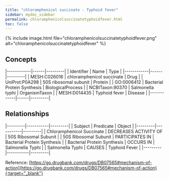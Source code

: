 ```yaml
---
title: "chloramphenicol succinate - Typhoid fever"
sidebar: mydoc_sidebar
permalink: chloramphenicolsuccinatetyphoidfever.html
toc: false 
---
```


{% include image.html file="chloramphenicolsuccinatetyphoidfever.png" alt="chloramphenicolsuccinatetyphoidfever" %}

## Concepts

|------------|------|---------|
| Identifier | Name | Type    |
|------------|------|---------|
| MESH:C026016 | chloramphenicol succinate | Drug |
| UniProt:P0A298 | 50S ribosomal subunit | Protein |
| GO:0006412 | Bacterial Protein Synthesis | BiologicalProcess |
| NCBITaxon:90370 | Salmonella typhi | OrganismTaxon |
| MESH:D014435 | Typhoid fever | Disease |
|------------|------|---------|

## Relationships

|---------|-----------|---------|
| Subject | Predicate | Object  |
|---------|-----------|---------|
| Chloramphenicol Succinate | DECREASES ACTIVITY OF | 50S Ribosomal Subunit |
| 50S Ribosomal Subunit | PARTICIPATES IN | Bacterial Protein Synthesis |
| Bacterial Protein Synthesis | OCCURS IN | Salmonella Typhi |
| Salmonella Typhi | CAUSES | Typhoid Fever |
|---------|-----------|---------|

Reference: [https://go.drugbank.com/drugs/DB07565#mechanism-of-action](https://go.drugbank.com/drugs/DB07565#mechanism-of-action){:target="_blank"}